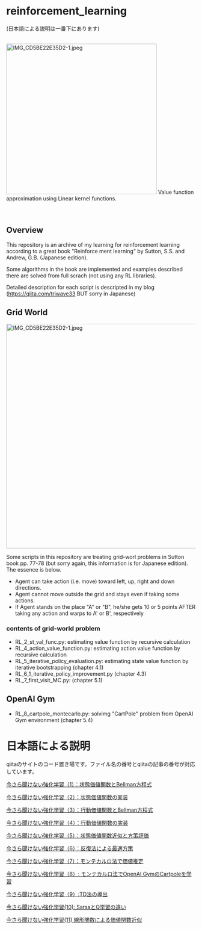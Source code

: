 # reinforcement_learning
(日本語による説明は一番下にあります)



<br>

<img width="400" alt="IMG_CD5BE22E35D2-1.jpeg" src="https://camo.qiitausercontent.com/63d0b9f26bdbf8cb60ff52527aab278c13a795ac/68747470733a2f2f71696974612d696d6167652d73746f72652e73332e616d617a6f6e6177732e636f6d2f302f3233333230382f33346163363464642d383366362d333065332d613464612d3534626432323235306564332e676966">
Value function approximation using Linear kernel functions.

<br>
<br>
<br>

## Overview

This repository is an archive of my learning for reinforcement learning according to a great book "Reinforce ment learning" by Sutton, S.S. and Andrew, G.B. (Japanese edition).

Some algorithms in the book are implemented and examples described there are solved from full scrach (not using any RL libraries).

Detailed description for each script is descripted in my blog (https://qiita.com/triwave33 BUT sorry in Japanese)




## Grid World
<img width="597" alt="IMG_CD5BE22E35D2-1.jpeg" src="https://qiita-image-store.s3.amazonaws.com/0/233208/74500b1a-3802-0533-099b-2348e5539dc6.jpeg">

Some scripts in this repository are treating grid-worl problems in Sutton book pp. 77-78 (but sorry again, this information is for Japanese edition).
The essence is below.

- Agent can take action (i.e. move) toward left, up, right and down directions.
- Agent cannot move outside the grid and stays even if taking some actions. 
- If Agent stands on the place "A" or "B", he/she gets 10 or 5 points AFTER taking any action and warps to A' or B', respectively

### contents of grid-world problem

- RL_2_st_val_func.py: estimating value function  by recursive calculation 
- RL_4_action_value_function.py: estimating action value function by recursive calculation 
- RL_5_iterative_policy_evaluation.py: estimating state value function by iterative bootstrapping (chapter 4.1)
- RL_6_1_iterative_policy_improvement.py (chapter 4.3)
- RL_7_first_visit_MC.py: (chapter 5.1)

## OpenAI Gym 
- RL_8_cartpole_montecarlo.py: solvimg "CartPole" problem from OpenAI Gym environment (chapter 5.4)


# 日本語による説明
qiitaのサイトのコード置き場です。ファイル名の番号とqiitaの記事の番号が対応しています。

[今さら聞けない強化学習（1）：状態価値関数とBellman方程式](https://qiita.com/triwave33/items/5e13e03d4d76b71bc802) 

[今さら聞けない強化学習（2）：状態価値関数の実装](https://qiita.com/triwave33/items/3bad9f35d213a315ce78) 

[今さら聞けない強化学習（3）：行動価値関数とBellman方程式](https://qiita.com/triwave33/items/8966890701169f8cad47) 

[今さら聞けない強化学習（4）：行動価値関数の実装](https://qiita.com/triwave33/items/669a975b74461559addc) 

[今さら聞けない強化学習（5）：状態価値関数近似と方策評価](https://qiita.com/triwave33/items/bed0fd7a2b56ee8e7c29) 

[今さら聞けない強化学習（6）：反復法による最適方策](https://qiita.com/triwave33/items/59768d14da38f50fb76c) 

[今さら聞けない強化学習（7）：モンテカルロ法で価値推定](https://qiita.com/triwave33/items/0c8833e6b899c26b208e) 

[今さら聞けない強化学習（8）: モンテカルロ法でOpenAI GymのCartpoleを学習](https://qiita.com/triwave33/items/1b9c87089b2fce0dd481) 

[今さら聞けない強化学習（9）:TD法の導出](https://qiita.com/triwave33/items/277210c7be4e47c28565) 

[今さら聞けない強化学習(10): SarsaとQ学習の違い](https://qiita.com/triwave33/items/cae48e492769852aa9f1)

[今さら聞けない強化学習(11) 線形関数による価値関数近似](https://qiita.com/triwave33/items/78780ec37babf154137d)
